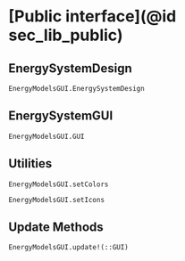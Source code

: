 # [Public interface](@id sec_lib_public)

## EnergySystemDesign

```@docs
EnergyModelsGUI.EnergySystemDesign
```

## EnergySystemGUI

```@docs
EnergyModelsGUI.GUI
```

## Utilities
```@docs
EnergyModelsGUI.setColors
```

```@docs
EnergyModelsGUI.setIcons
```

## Update Methods
```@docs
EnergyModelsGUI.update!(::GUI)
```